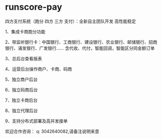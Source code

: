 # runscore-pay
四方支付系统（跑分 四方 三方 支付）：全新自主团队开发 高性能稳定

1、集成卡商跑分功能

2、带监听银行卡：中国银行、工商银行、建设银行、农业银行、邮储银行、招商银行、浦发银行、广发银行…… 含代收、代付，智能回调，智能区分同金额订单

3、总后台查看报表

4、运营后台操作商户、卡商、码商

5、独立商户后台

6、独立码商后台

7、独立卡商后台

8、独立代理后台

9、支持分布式部署及高并发接单

欢迎合作咨询：
q: 3042640082,请备注说明来意
